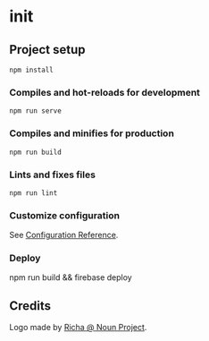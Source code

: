 # init

## Project setup
```
npm install
```

### Compiles and hot-reloads for development
```
npm run serve
```

### Compiles and minifies for production
```
npm run build
```

### Lints and fixes files
```
npm run lint
```

### Customize configuration
See [Configuration Reference](https://cli.vuejs.org/config/).


### Deploy

npm run build && firebase deploy

## Credits

Logo made by [Richa @ Noun Project](https://thenounproject.com/ayushi12/collection/set-5/?i=2097590).
